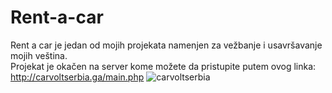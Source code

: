 # Rent-a-car
Rent a car je jedan od mojih projekata namenjen za vežbanje i usavršavanje mojih veština.<br>
Projekat je okačen na server kome možete da pristupite putem ovog linka: http://carvoltserbia.ga/main.php
![carvoltserbia](https://user-images.githubusercontent.com/64304976/132694393-759b8bf8-5574-4952-a1b8-194603a33305.png)

